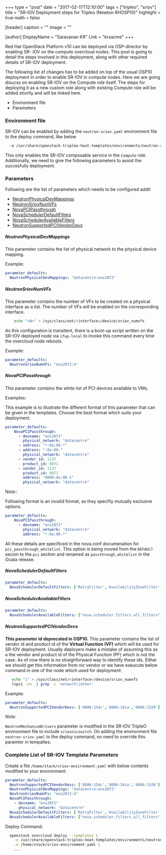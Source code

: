 +++
type = "post"
date = "2017-02-17T12:10:00"
tags = ["tripleo", "sriov"]
title = "SR-IOV Deployment steps for Tripleo (Newton RHOSP10)"
highlight = true
math = false

[header]
  caption = ""
  image = ""

[author]
  DisplayName = "Saravanan KR"
  Link = "krsacme"
+++

Red Hat OpenStack Platform v10 can be deployed via OSP-director by enabling
SR- IOV on the compute overcloud nodes. This post is going to detail the steps
involved in this deployment, along with other required details of SR-IOV
deployment.
<!--more-->

The following list of changes has to be added on top of the usual OSP10
deployment in order to enable SR-IOV in compute nodes. Here we are going
disucss on enabling SR-IOV on the Compute role itself. The steps for deploying
it as a new custom role along with existing Compute role will be added shortly
and will be linked here.

 * Environment file
 * Parameters

### Environment file
SR-IOV can be enabled by adding the ``neutron-sriov.yaml`` environment file to
the deploy command, like below

``` bash
  -e /usr/share/openstack-tripleo-heat-templates/environments/neutron-sriov.yaml
```
This only enables the SR-IOV composable service in the ``Compute`` role.
Additionally, we need to give the following parameters to assist the
succesfully deployment.

### Parameters

Following are the list of parameters which needs to be configured addit

* [NeutronPhysicalDevMappings](#neutronphysicaldevmappings)
* [NeutronSriovNumVFs](#neutronsriovnumvfs)
* [NovaPCIPassthrough](#novapcipassthrough)
* [NovaSchedulerDefaultFilters](#novaschedulerdefaultfilters)
* [NovaSchedulerAvailableFilters](#novascheduleravailablefilters)
* [NeutronSupportedPCIVendorDevs](#neutronsupportedpcivendordevs)


##### NeutronPhysicalDevMappings

This parameter contains the list of physical network to the physical device
mapping.

Example:
``` yaml
parameter_defaults:
  NeutronPhysicalDevMappings: "datacentre:ens20f2"
```

##### NeutronSriovNumVFs

This parameter contains the number of VFs to be created on a physical
interface as a list. The number of VFs will be enabled on the corresponding
interface.

```bash
    echo "<N>" > /sys/class/net/<interface>/device/sriov_numvfs
```

As this configuration is transitent, there is a boot-up script written on the
SR-IOV deployed node via ``ifup-local`` to invoke this command every time the
overcloud node reboots.

Example:
``` yaml
parameter_defaults:
  NeutronSriovNumVFs: "ens20f2:4"
```
##### NovaPCIPassthrough
This parameter contains the white list of PCI devices available to VMs.

Examples:

This example is to illustrate the different format of this parameter that can
be given in the templates. Choose the best format which suits your deployment.

``` yaml
parameter_defaults:
    NovaPCIPassthrough:
      - devname: "ens20f2"
        physical_network: "datacentre"
      - address: "*:0a:00.*"
      - address: ":0a:00."
        physical_network: "datacentre"
      - vendor_id: 1137
        product_id: 0071
      - vendor_id: 1137
        product_id: 0071
        address: "0000:0a:00.1"
        physical_network: "datacentre"
```
Note::

  Following format is an invalid format, as they specifiy mutually
  exclusive options.
``` yaml
parameter_defaults:
    NovaPCIPassthrough:
      - devname: "ens20f2"
        physical_network: "datacentre"
        address: "*:0a:00.*"
```
All these details are specificed in the nova.conf documenation for
``pci_passthrough_whitelist``. This option is being moved from the ``DEFAULT``
secion to the ``pci`` section and renamed as ``passthrough_whitelist`` in the
Ocata release.

##### NovaSchedulerDefaultFilters

``` yaml
parameter_defaults:
  NovaSchedulerDefaultFilters: ['RetryFilter','AvailabilityZoneFilter','RamFilter','ComputeFilter','ComputeCapabilitiesFilter','ImagePropertiesFilter','ServerGroupAntiAffinityFilter','ServerGroupAffinityFilter','PciPassthroughFilter']
```

##### NovaSchedulerAvailableFilters

``` yaml
parameter_defaults:
  NovaSchedulerAvailableFilters: ["nova.scheduler.filters.all_filters","nova.scheduler.filters.pci_passthrough_filter.PciPassthroughFilter"]
```

##### NeutronSupportedPCIVendorDevs

**This parameter id deprecated in OSP10.** This parameter contains the list of
vendor id and product id of the **Virtual Function (VF)** which will be used
for SR-IOV deployment. Usually deployers make a mistake of assuming this as a
the vendor and product id of the Physical Function (PF) which is not the case.
As of now there is no straighforward way to identify these ids. Either we
should get this information from nic vendor or we have exeucute below command
in one of the node which used for deployment:

``` bash
   echo "1" > /sys/class/net/<interface>/device/sriov_numvfs
   lspci -nn  | grep -i 'network\|ether'
```

Example:
``` yaml
parameter_defaults:
  NeutronSupportedPCIVendorDevs: ['8086:154c','8086:10ca','8086:1520']
```

_Note:_

``NeutronMechanismDrivers`` parameter is modified in the SR-IOV TripleO
environment file to include ``sriovnicswitch``. On adding the environment file
``neutron-sriov.yaml`` to the deploy command, no need to override this
paramter in tempaltes.

### Complete List of SR-IOV Template Parameters

Create a file ``/home/stack/sriov-environment.yaml`` with below contents
modified to your environment:
``` yaml
parameter_defaults:
  NeutronSupportedPCIVendorDevs: ['8086:154c','8086:10ca','8086:1520']
  NeutronPhysicalDevMappings: "datacentre:ens20f2"
  NeutronSriovNumVFs: "ens20f2:4"
  NovaPCIPassthrough:
    - devname: "ens20f2"
      physical_network: "datacentre"
  NovaSchedulerDefaultFilters: ['RetryFilter','AvailabilityZoneFilter','RamFilter','ComputeFilter','ComputeCapabilitiesFilter','ImagePropertiesFilter','ServerGroupAntiAffinityFilter','ServerGroupAffinityFilter','PciPassthroughFilter']
  NovaSchedulerAvailableFilters: ["nova.scheduler.filters.all_filters","nova.scheduler.filters.pci_passthrough_filter.PciPassthroughFilter"]
```

Deploy Command:
``` bash
  openstack overcloud deploy --templates \
    -e /usr/share/openstack-tripleo-heat-templates/environments/neutron-sriov.yaml \
    -e /home/stack/sriov-environment.yaml \
    ...
```